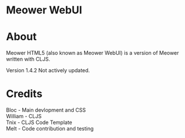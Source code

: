 # Meower WebUI

# About
Meower HTML5 (also known as Meower WebUI) is a version of Meower written with CLJS.

Version 1.4.2
Not actively updated.

# Credits
Bloc - Main devlopment and CSS  
William - CLJS  
Tnix - CLJS Code Template  
Melt - Code contribution and testing
